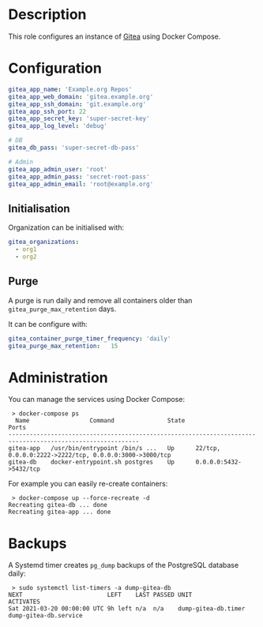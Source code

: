 # Description

This role configures an instance of [Gitea](https://gitea.io/) using Docker Compose.

# Configuration

```yaml
gitea_app_name: 'Example.org Repos'
gitea_app_web_domain: 'gitea.example.org'
gitea_app_ssh_domain: 'git.example.org'
gitea_app_ssh_port: 22
gitea_app_secret_key: 'super-secret-key'
gitea_app_log_level: 'debug'

# DB
gitea_db_pass: 'super-secret-db-pass'

# Admin
gitea_app_admin_user: 'root'
gitea_app_admin_pass: 'secret-root-pass'
gitea_app_admin_email: 'root@example.org'
```

## Initialisation

Organization can be initialised  with:
```yaml
gitea_organizations:
  - org1
  - org2
```

## Purge

A purge is run daily and remove all containers older than `gitea_purge_max_retention` days.

It can be configure with:

```yaml
gitea_container_purge_timer_frequency: 'daily'
gitea_purge_max_retention:   15
```

# Administration

You can manage the services using Docker Compose:
```
 > docker-compose ps
  Name                 Command               State                           Ports                         
-----------------------------------------------------------------------------------------------------------
gitea-app   /usr/bin/entrypoint /bin/s ...   Up      22/tcp, 0.0.0.0:2222->2222/tcp, 0.0.0.0:3000->3000/tcp
gitea-db    docker-entrypoint.sh postgres    Up      0.0.0.0:5432->5432/tcp  
```
For example you can easily re-create containers:
```
 > docker-compose up --force-recreate -d
Recreating gitea-db ... done
Recreating gitea-app ... done
```

# Backups

A Systemd timer creates `pg_dump` backups of the PostgreSQL database daily:
```
 > sudo systemctl list-timers -a dump-gitea-db
NEXT                        LEFT    LAST PASSED UNIT                ACTIVATES            
Sat 2021-03-20 00:00:00 UTC 9h left n/a  n/a    dump-gitea-db.timer dump-gitea-db.service
```
